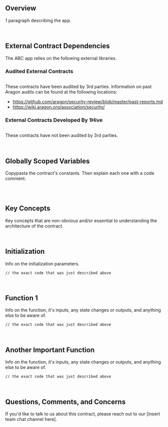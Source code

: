 ## Overview

1 paragraph describing the app.

<br />

## External Contract Dependencies

The ABC app relies on the following external libraries.

### Audited External Contracts

```
```

These contracts have been audited by 3rd parties. Information on past Aragon audits can be found at the following locations:
- https://github.com/aragon/security-review/blob/master/past-reports.md
- https://wiki.aragon.org/association/security/

### External Contracts Developed By 1Hive

```
```

These contracts have not been audited by 3rd parties.

<br />

## Globally Scoped Variables

Copypasta the contract's constants. Then explain each one with a code comment.
```
```

<br />

## Key Concepts

Key concepts that are non-obvious and/or essential to understanding the architecture of the contract.

<br />

## Initialization

Info on the initialization parameters.
```
// the exact code that was just described above
```

<br />

## Function 1

Info on the function, it's inputs, any state changes or outputs, and anything else to be aware of.
```
// the exact code that was just described above
```

<br />

## Another Important Function

Info on the function, it's inputs, any state changes or outputs, and anything else to be aware of.
```
// the exact code that was just described above
```

<br />

## Questions, Comments, and Concerns

If you'd like to talk to us about this contract, please reach out to our [insert team chat channel here].

<br />
